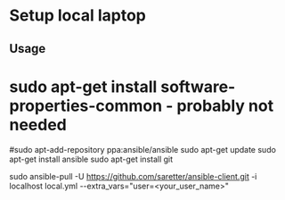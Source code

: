 # Setup local laptop

## Usage

# sudo apt-get install software-properties-common - probably not needed
#sudo apt-add-repository ppa:ansible/ansible
sudo apt-get update
sudo apt-get install ansible
sudo apt-get install git

sudo ansible-pull -U https://github.com/saretter/ansible-client.git -i localhost local.yml --extra_vars="user=<your_user_name>"

